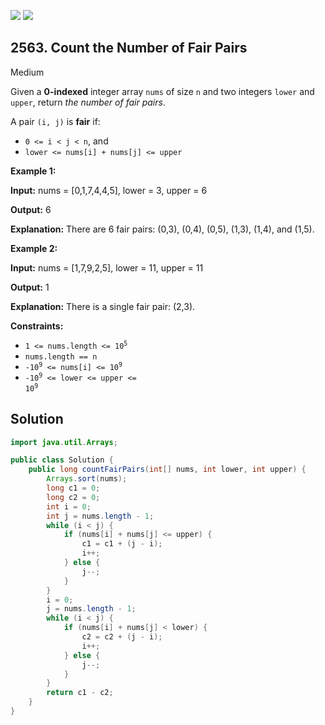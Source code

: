 [![](https://img.shields.io/github/stars/javadev/LeetCode-in-Java?label=Stars&style=flat-square)](https://github.com/javadev/LeetCode-in-Java)
[![](https://img.shields.io/github/forks/javadev/LeetCode-in-Java?label=Fork%20me%20on%20GitHub%20&style=flat-square)](https://github.com/javadev/LeetCode-in-Java/fork)

## 2563\. Count the Number of Fair Pairs

Medium

Given a **0-indexed** integer array `nums` of size `n` and two integers `lower` and `upper`, return _the number of fair pairs_.

A pair `(i, j)` is **fair** if:

*   `0 <= i < j < n`, and
*   `lower <= nums[i] + nums[j] <= upper`

**Example 1:**

**Input:** nums = [0,1,7,4,4,5], lower = 3, upper = 6

**Output:** 6

**Explanation:** There are 6 fair pairs: (0,3), (0,4), (0,5), (1,3), (1,4), and (1,5).

**Example 2:**

**Input:** nums = [1,7,9,2,5], lower = 11, upper = 11

**Output:** 1

**Explanation:** There is a single fair pair: (2,3).

**Constraints:**

*   <code>1 <= nums.length <= 10<sup>5</sup></code>
*   `nums.length == n`
*   <code>-10<sup>9</sup> <= nums[i] <= 10<sup>9</sup></code>
*   <code>-10<sup>9</sup> <= lower <= upper <= 10<sup>9</sup></code>

## Solution

```java
import java.util.Arrays;

public class Solution {
    public long countFairPairs(int[] nums, int lower, int upper) {
        Arrays.sort(nums);
        long c1 = 0;
        long c2 = 0;
        int i = 0;
        int j = nums.length - 1;
        while (i < j) {
            if (nums[i] + nums[j] <= upper) {
                c1 = c1 + (j - i);
                i++;
            } else {
                j--;
            }
        }
        i = 0;
        j = nums.length - 1;
        while (i < j) {
            if (nums[i] + nums[j] < lower) {
                c2 = c2 + (j - i);
                i++;
            } else {
                j--;
            }
        }
        return c1 - c2;
    }
}
```